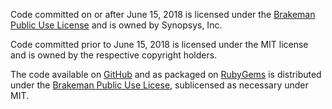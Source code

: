 Code committed on or after June 15, 2018 is licensed under the [Brakeman Public Use License](https://github.com/presidentbeef/brakeman/blob/master/LICENSE.md) and is owned by Synopsys, Inc.

Code committed prior to June 15, 2018 is licensed under the MIT license and is owned by the respective copyright holders.

The code available on [GitHub](https://github.com/presidentbeef/brakeman/) and as packaged on [RubyGems](https://rubygems.org/gems/brakeman) is distributed under the [Brakeman Public Use Licese](https://github.com/presidentbeef/brakeman/blob/master/LICENSE.md), sublicensed as necessary under MIT.
